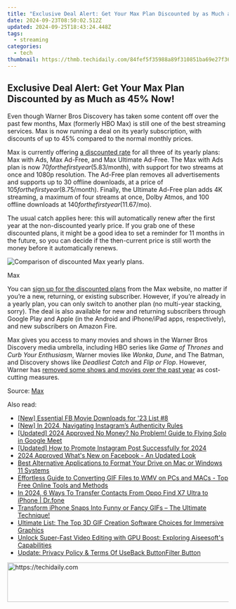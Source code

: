 ```yaml
---
title: "Exclusive Deal Alert: Get Your Max Plan Discounted by as Much as 45%% Now!"
date: 2024-09-23T08:50:02.512Z
updated: 2024-09-25T18:43:24.448Z
tags:
  - streaming
categories:
  - tech
thumbnail: https://thmb.techidaily.com/84fef5f35988a89f310851ba69e27f36f222e4900085b075caa3fb4e05a962a8.jpg
---
```


## Exclusive Deal Alert: Get Your Max Plan Discounted by as Much as 45% Now!

Even though Warner Bros Discovery has taken some content off over the past few months, Max (formerly HBO Max) is still one of the best streaming services. Max is now running a deal on its yearly subscription, with discounts of up to 45% compared to the normal monthly prices.

 Max is currently offering [a discounted rate](https://shop-links.co/link/?exclusive=1&publisher_slug=itechdaily19598&url=https%3A%2F%2Fwww.max.com%2F) for all three of its yearly plans: Max with Ads, Max Ad-Free, and Max Ultimate Ad-Free. The Max with Ads plan is now $70 for the first year ($5.83/month), with support for two streams at once and 1080p resolution. The Ad-Free plan removes all advertisements and supports up to 30 offline downloads, at a price of $105 for the first year ($8.75/month). Finally, the Ultimate Ad-Free plan adds 4K streaming, a maximum of four streams at once, Dolby Atmos, and 100 offline downloads at $140 for the first year ($11.67/mo).

 The usual catch applies here: this will automatically renew after the first year at the non-discounted yearly price. If you grab one of these discounted plans, it might be a good idea to set a reminder for 11 months in the future, so you can decide if the then-current price is still worth the money before it automatically renews.

![Comparison of discounted Max yearly plans.](https://static1.howtogeekimages.com/wordpress/wp-content/uploads/2024/03/screenshot-2024-03-15-at-1-10-41-pm.png) 

Max

 You can [sign up for the discounted plans](https://shop-links.co/link/?exclusive=1&publisher_slug=itechdaily19598&url=https%3A%2F%2Fwww.max.com%2F) from the Max website, no matter if you’re a new, returning, or existing subscriber. However, if you’re already in a yearly plan, you can only switch to another plan (no multi-year stacking, sorry). The deal is also available for new and returning subscribers through Google Play and Apple (in the Android and iPhone/iPad apps, respectively), and new subscribers on Amazon Fire.

 Max gives you access to many movies and shows in the Warner Bros Discovery media umbrella, including HBO series like _Game of Thrones_ and _Curb Your Enthusiasm_, Warner movies like _Wonka_, _Dune_, and The Batman, and Discovery shows like _Deadliest Catch_ and _Flip or Flop_. However, Warner has [removed some shows and movies over the past year](https://phone-solutions.techidaily.com/all-things-you-need-to-know-about-wipe-datafactory-reset-for-nokia-c22-drfone-by-drfone-reset-android-reset-android/) as cost-cutting measures.

 Source: [Max](https://shop-links.co/link/?exclusive=1&publisher_slug=itechdaily19598&url=https%3A%2F%2Fwww.max.com%2F)

<ins class="adsbygoogle"
     style="display:block"
     data-ad-format="autorelaxed"
     data-ad-client="ca-pub-7571918770474297"
     data-ad-slot="1223367746"></ins>

<ins class="adsbygoogle"
     style="display:block"
     data-ad-client="ca-pub-7571918770474297"
     data-ad-slot="8358498916"
     data-ad-format="auto"
     data-full-width-responsive="true"></ins>

<span class="atpl-alsoreadstyle">Also read:</span>
<div><ul>
<li><a href="https://facebook-video-files.techidaily.com/new-essential-fb-movie-downloads-for-23-list-8/"><u>[New] Essential FB Movie Downloads for '23 List #8</u></a></li>
<li><a href="https://instagram-videos.techidaily.com/new-in-2024-navigating-instagrams-authenticity-rules/"><u>[New] In 2024, Navigating Instagram’s Authenticity Rules</u></a></li>
<li><a href="https://screen-recording.techidaily.com/updated-2024-approved-no-money-no-problem-guide-to-flying-solo-in-google-meet/"><u>[Updated] 2024 Approved No Money? No Problem! Guide to Flying Solo in Google Meet</u></a></li>
<li><a href="https://instagram-videos.techidaily.com/updated-how-to-promote-instagram-post-successfully-for-2024/"><u>[Updated] How to Promote Instagram Post Successfully for 2024</u></a></li>
<li><a href="https://facebook-video-recording.techidaily.com/2024-approved-whats-new-on-facebook-an-updated-look/"><u>2024 Approved What's New on Facebook - An Updated Look</u></a></li>
<li><a href="https://media-tips.techidaily.com/best-alternative-applications-to-format-your-drive-on-mac-or-windows-11-systems/"><u>Best Alternative Applications to Format Your Drive on Mac or Windows 11 Systems</u></a></li>
<li><a href="https://media-tips.techidaily.com/effortless-guide-to-converting-gif-files-to-wmv-on-pcs-and-macs-top-free-online-tools-and-methods/"><u>Effortless Guide to Converting GIF Files to WMV on PCs and MACs - Top Free Online Tools and Methods</u></a></li>
<li><a href="https://android-transfer.techidaily.com/in-2024-6-ways-to-transfer-contacts-from-oppo-find-x7-ultra-to-iphone-drfone-by-drfone-transfer-from-android-transfer-from-android/"><u>In 2024, 6 Ways To Transfer Contacts From Oppo Find X7 Ultra to iPhone | Dr.fone</u></a></li>
<li><a href="https://media-tips.techidaily.com/transform-iphone-snaps-into-funny-or-fancy-gifs-the-ultimate-technique/"><u>Transform iPhone Snaps Into Funny or Fancy GIFs – The Ultimate Technique!</u></a></li>
<li><a href="https://media-tips.techidaily.com/ultimate-list-the-top-3d-gif-creation-software-choices-for-immersive-graphics/"><u>Ultimate List: The Top 3D GIF Creation Software Choices for Immersive Graphics</u></a></li>
<li><a href="https://media-tips.techidaily.com/unlock-super-fast-video-editing-with-gpu-boost-exploring-aiseesofts-capabilities/"><u>Unlock Super-Fast Video Editing with GPU Boost: Exploring Aiseesoft's Capabilities</u></a></li>
<li><a href="https://mondly-stories.techidaily.com/update-privacy-policy-and-terms-of-useback-buttonfilter-button/"><u>Update: Privacy Policy & Terms Of UseBack ButtonFilter Button</u></a></li>
</ul></div>

<!-- affiliate ads begin -->
<a href="https://aidotcom.pxf.io/c/5597632/2134503/19576" target="_top" id="2134503">
  <img src="//a.impactradius-go.com/display-ad/19576-2134503" border="0" alt="https://techidaily.com" width="728" height="90"/>
</a>
<img height="0" width="0" src="https://aidotcom.pxf.io/i/5597632/2134503/19576" style="position:absolute;visibility:hidden;" border="0" />
<!-- affiliate ads end -->

